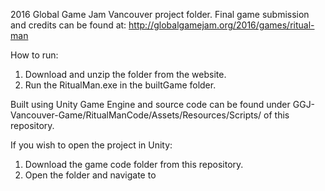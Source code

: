 2016 Global Game Jam Vancouver project folder. Final game submission and credits can be found at:
http://globalgamejam.org/2016/games/ritual-man

How to run: 
1. Download and unzip the folder from the website.
2. Run the RitualMan.exe in the builtGame folder.

Built using Unity Game Engine and source code can be found under GGJ-Vancouver-Game/RitualManCode/Assets/Resources/Scripts/ of this repository.

If you wish to open the project in Unity:
1. Download the game code folder from this repository.
2. Open the folder and navigate to 
